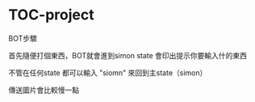 # TOC-project
<p> BOT步驟
<p> 首先隨便打個東西，BOT就會進到simon state 會印出提示你要輸入什的東西
<p> 不管在任何state 都可以輸入 "siomn" 來回到主state（simon）
<p> 傳送圖片會比較慢一點
  
  
  
